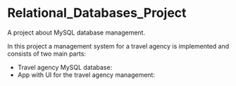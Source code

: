 # Relational_Databases_Project
A project about MySQL database management.
  
In this project a management system for a travel agency is implemented and consists of two main parts:
- Travel agency MySQL database:
- App with UI for the travel agency management:
